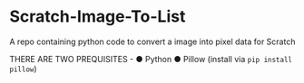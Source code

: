 # Scratch-Image-To-List
A repo containing python code to convert a image into pixel data for Scratch

THERE ARE TWO PREQUISITES - 
 ● Python
 ● Pillow (install via `pip install pillow`)
